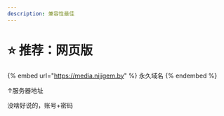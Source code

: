 ```yaml
---
description: 兼容性最佳
---
```


# ⭐ 推荐：网页版

{% embed url="https://media.nijigem.by" %}
永久域名
{% endembed %}

↑服务器地址

没啥好说的，账号+密码
